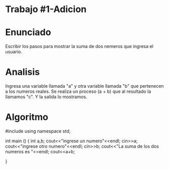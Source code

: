 # Trabajo #1-Adicion

# Enunciado

Escribir los pasos para mostrar la suma de dos nemeros que ingresa el usuario.

# Analisis

Ingresa una variable llamada "a" y otra variable llamada "b" que pertenecen a los numeros reales. Se realiza un proceso (a + b) que al resultado la llamamos "c". Y la salida lo mostramos.

# Algoritmo
 #include <iostream>
using namespace std;

int main ()
{
	int a,b;
	cout<<"ingrese un numero"<<endl;
	cin>>a;
	cout<<"ingrese otro numero"<<endl;
	cin>>b;
	cout<<"La suma de los dos numeros es "<<endl;
	cout<<a+b;	

}




